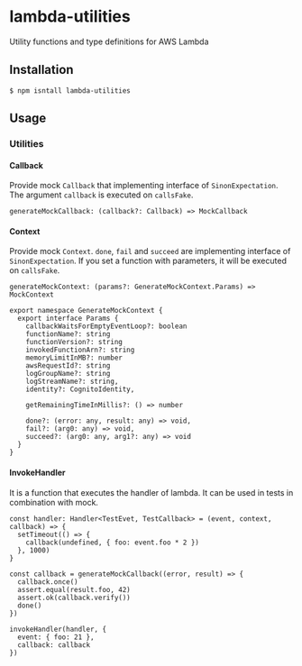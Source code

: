 # lambda-utilities
Utility functions and type definitions for AWS Lambda

## Installation

```
$ npm isntall lambda-utilities
```

## Usage

### Utilities
#### Callback
Provide mock `Callback` that implementing interface of `SinonExpectation`.
The argument `callback` is executed on `callsFake`.

```
generateMockCallback: (callback?: Callback) => MockCallback
```

#### Context
Provide mock `Context`.
`done`, `fail` and `succeed` are implementing interface of `SinonExpectation`.
If you set a function with parameters, it will be executed on `callsFake`.

```
generateMockContext: (params?: GenerateMockContext.Params) => MockContext

export namespace GenerateMockContext {
  export interface Params {
    callbackWaitsForEmptyEventLoop?: boolean
    functionName?: string
    functionVersion?: string
    invokedFunctionArn?: string
    memoryLimitInMB?: number
    awsRequestId?: string
    logGroupName?: string
    logStreamName?: string,
    identity?: CognitoIdentity,

    getRemainingTimeInMillis?: () => number

    done?: (error: any, result: any) => void,
    fail?: (arg0: any) => void,
    succeed?: (arg0: any, arg1?: any) => void
  }
}
```

#### InvokeHandler
It is a function that executes the handler of lambda.
It can be used in tests in combination with mock.

```
const handler: Handler<TestEvet, TestCallback> = (event, context, callback) => {
  setTimeout(() => {
    callback(undefined, { foo: event.foo * 2 })
  }, 1000)
}

const callback = generateMockCallback((error, result) => {
  callback.once()
  assert.equal(result.foo, 42)
  assert.ok(callback.verify())
  done()
})

invokeHandler(handler, {
  event: { foo: 21 },
  callback: callback
})
```
